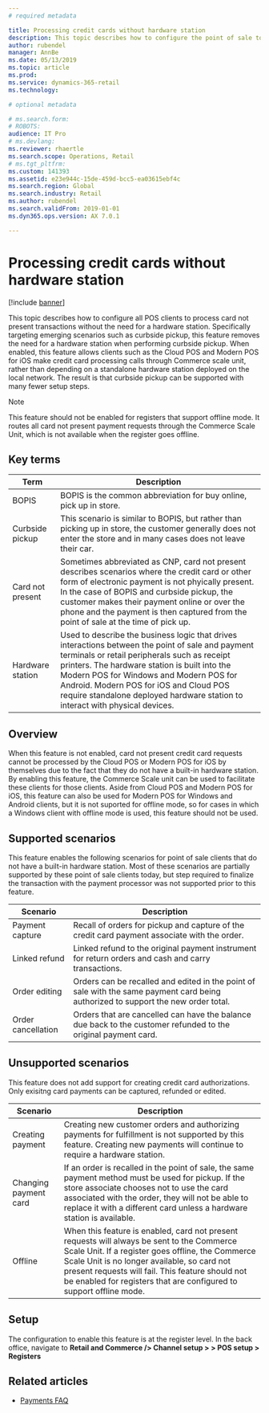```yaml
---
# required metadata

title: Processing credit cards without hardware station
description: This topic describes how to configure the point of sale to process card not present transactions in POS clients that do not include a hardware station. 
author: rubendel
manager: AnnBe
ms.date: 05/13/2019
ms.topic: article
ms.prod: 
ms.service: dynamics-365-retail
ms.technology: 

# optional metadata

# ms.search.form: 
# ROBOTS: 
audience: IT Pro
# ms.devlang: 
ms.reviewer: rhaertle
ms.search.scope: Operations, Retail
# ms.tgt_pltfrm: 
ms.custom: 141393
ms.assetid: e23e944c-15de-459d-bcc5-ea03615ebf4c
ms.search.region: Global
ms.search.industry: Retail
ms.author: rubendel
ms.search.validFrom: 2019-01-01
ms.dyn365.ops.version: AX 7.0.1

---
```


# Processing credit cards without hardware station


[!include [banner](../includes/banner.md)]

This topic describes how to configure all POS clients to process card not present transactions without the need for a hardware station. Specifically targeting emerging scenarios such as curbside pickup, this feature removes the need for a hardware station when performing curbside pickup. When enabled, this feature allows clients such as the Cloud POS and Modern POS for iOS make credit card processing calls through Commerce scale unit, rather than depending on a standalone hardware station deployed on the local network. The result is that curbside pickup can be supported with many fewer setup steps. 

> [!NOTE]
> This feature should not be enabled for registers that support offline mode. It routes all card not present payment requests through the Commerce Scale Unit, which is not available when the register goes offline.  

## Key terms

| Term | Description |
|---|---|
| BOPIS | BOPIS is the common abbreviation for buy online, pick up in store. |
| Curbside pickup | This scenario is similar to BOPIS, but rather than picking up in store, the customer generally does not enter the store and in many cases does not leave their car. |
| Card not present | Sometimes abbreviated as CNP, card not present describes scenarios where the credit card or other form of electronic payment is not phyically present. In the case of BOPIS and curbside pickup, the customer makes their payment online or over the phone and the payment is then captured from the point of sale at the time of pick up. 
| Hardware station | Used to describe the business logic that drives interactions between the point of sale and payment terminals or retail peripherals such as receipt printers. The hardware station is built into the Modern POS for Windows and Modern POS for Android. Modern POS for iOS and Cloud POS require standalone deployed hardware station to interact with physical devices. |

## Overview

When this feature is not enabled, card not present credit card requests cannot be processed by the Cloud POS or Modern POS for iOS by themselves due to the fact that they do not have a built-in hardware station. By enabling this feature, the Commerce Scale unit can be used to facilitate these clients for those clients. Aside from Cloud POS and Modern POS for iOS, this feature can also be used for Modern POS for Windows and Android clients, but it is not suported for offline mode, so for cases in which a Windows client with offline mode is used, this feature should not be used.  

## Supported scenarios

This feature enables the following scenarios for point of sale clients that do not have a built-in hardware station. Most of these scenarios are partially supported by these point of sale clients today, but step required to finalize the transaction with the payment processor was not supported prior to this feature.

| Scenario | Description |
| --- | --- |
| Payment capture | Recall of orders for pickup and capture of the credit card payment associate with the order. |
| Linked refund | Linked refund to the original payment instrument for return orders and cash and carry transactions. |
| Order editing | Orders can be recalled and edited in the point of sale with the same payment card being authorized to support the new order total. | 
| Order cancellation | Orders that are cancelled can have the balance due back to the customer refunded to the original payment card. |

## Unsupported scenarios

This feature does not add support for creating credit card authorizations. Only exisitng card payments can be captured, refunded or edited. 

| Scenario | Description |
| --- | --- |
| Creating payment | Creating new customer orders and authorizing payments for fulfillment is not supported by this feature. Creating new payments will continue to require a hardware station. |
| Changing payment card | If an order is recalled in the point of sale, the same payment method must be used for pickup. If the store associate chooses not to use the card associated with the order, they will not be able to replace it with a different card unless a hardware station is available. |
| Offline | When this feature is enabled, card not present requests will always be sent to the Commerce Scale Unit. If a register goes offline, the Commerce Scale Unit is no longer available, so card not present requests will fail. This feature should not be enabled for registers that are configured to support offline mode. |

## Setup

The configuration to enable this feature is at the register level. In the back office, navigate to **Retail and Commerce /> Channel setup \> \> POS setup \> Registers** 

## Related articles

- [Payments FAQ](https://docs.microsoft.com/dynamics365/unified-operations/retail/dev-itpro/payments-retail)
